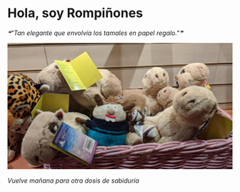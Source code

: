 # Hola, soy Rompiñones

<!--STARTS_HERE_QUOTE_README-->
<i>❝"Tan elegante que envolvía los tamales en papel regalo."❞</i>
<!--ENDS_HERE_QUOTE_README-->

<!--START_SECTION:update_image-->
![alt text](https://raw.githubusercontent.com/focaalvarez/rompinones/main/.github/images/IMG_20220428_210615.jpg?raw=true)
<!--END_SECTION:update_image-->

*Vuelve mañana para otra dosis de sabiduría*
